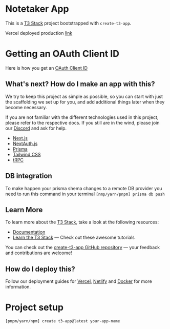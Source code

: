 # Notetaker App

This is a [T3 Stack](https://create.t3.gg/) project bootstrapped with `create-t3-app`.

Vercel deployed production [link](https://addsomenotes.vercel.app/)

# Getting an OAuth Client ID

Here is how you get an [OAuth Client ID](https://scribehow.com/shared/How_to_create_a_new_OAuth_app_on_GitHub__UyURLzlcRVKqqHG7yGivUA)

## What's next? How do I make an app with this?

We try to keep this project as simple as possible, so you can start with just the scaffolding we set up for you, and add additional things later when they become necessary.

If you are not familiar with the different technologies used in this project, please refer to the respective docs. If you still are in the wind, please join our [Discord](https://t3.gg/discord) and ask for help.

- [Next.js](https://nextjs.org)
- [NextAuth.js](https://next-auth.js.org)
- [Prisma](https://prisma.io)
- [Tailwind CSS](https://tailwindcss.com)
- [tRPC](https://trpc.io)

## DB integration

To make happen your prisma shema changes to a remote DB provider you need to run this command in your terminal `[nmp/yarn/pnpm] prisma db push`

## Learn More

To learn more about the [T3 Stack](https://create.t3.gg/), take a look at the following resources:

- [Documentation](https://create.t3.gg/)
- [Learn the T3 Stack](https://create.t3.gg/en/faq#what-learning-resources-are-currently-available) — Check out these awesome tutorials

You can check out the [create-t3-app GitHub repository](https://github.com/t3-oss/create-t3-app) — your feedback and contributions are welcome!

## How do I deploy this?

Follow our deployment guides for [Vercel](https://create.t3.gg/en/deployment/vercel), [Netlify](https://create.t3.gg/en/deployment/netlify) and [Docker](https://create.t3.gg/en/deployment/docker) for more information.

# Project setup

`[pnpm/yarn/npm] create t3-app@latest your-app-name`
